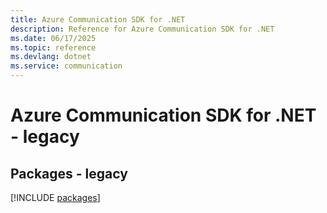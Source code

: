 ```yaml
---
title: Azure Communication SDK for .NET
description: Reference for Azure Communication SDK for .NET
ms.date: 06/17/2025
ms.topic: reference
ms.devlang: dotnet
ms.service: communication
---
```

# Azure Communication SDK for .NET - legacy
## Packages - legacy
[!INCLUDE [packages](communication-index.md)]